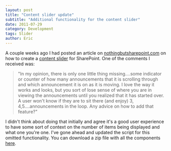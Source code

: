 ```yaml
---
layout: post
title: "Content slider update"
subtitle: "Additional functionality for the content slider"
date: 2011-07-29
category: Development
tags: Slider
author: Eric
---
```

A couple weeks ago I had posted an article on [nothingbutsharepoint.com](https://www.nothingbutsharepoint.com) on how to create a [content slider](https://www.nothingbutsharepoint.com/sites/eusp/Pages/Creating-your-own-Content-Slider-for-SharePoint.aspx) for SharePoint. One of the comments I received was:
<blockquote>"In my opinion, there is only one little thing missing....some indicator or counter of how many announcements that it is scrolling through and which announcement it is on as it is moving. I love the way it works and looks, but you sort of lose sense of where you are in viewing the announcements until you realized that it has started over. A user won't know if they are to sit there (and enjoy) 3, 4,5....announcements in the loop. Any advice on how to add that feature?"</blockquote>

I didn't think about doing that initially and agree it's a good user experience to have some sort of context on the number of items being displayed and what one you're one. I've gone ahead and updated the script for this omitted functionality. You can download a zip file with all the components [here](#).
